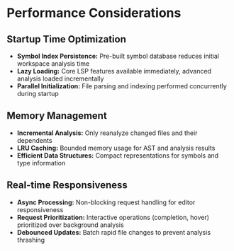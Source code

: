# Performance Considerations

## Startup Time Optimization
- **Symbol Index Persistence:** Pre-built symbol database reduces initial workspace analysis time
- **Lazy Loading:** Core LSP features available immediately, advanced analysis loaded incrementally
- **Parallel Initialization:** File parsing and indexing performed concurrently during startup

## Memory Management
- **Incremental Analysis:** Only reanalyze changed files and their dependents
- **LRU Caching:** Bounded memory usage for AST and analysis results
- **Efficient Data Structures:** Compact representations for symbols and type information

## Real-time Responsiveness
- **Async Processing:** Non-blocking request handling for editor responsiveness
- **Request Prioritization:** Interactive operations (completion, hover) prioritized over background analysis
- **Debounced Updates:** Batch rapid file changes to prevent analysis thrashing

